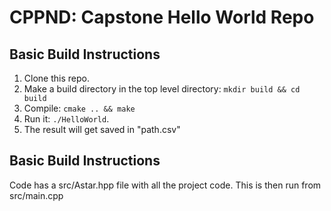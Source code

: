 # CPPND: Capstone Hello World Repo

## Basic Build Instructions

1. Clone this repo.
2. Make a build directory in the top level directory: `mkdir build && cd build`
3. Compile: `cmake .. && make`
4. Run it: `./HelloWorld`.
5. The result will get saved in "path.csv"

## Basic Build Instructions
Code has a src/Astar.hpp file with all the project code. This is then run from src/main.cpp